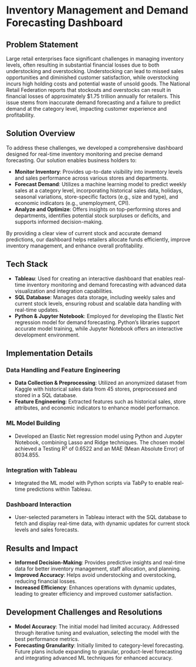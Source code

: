 # Inventory Management and Demand Forecasting Dashboard

## Problem Statement
Large retail enterprises face significant challenges in managing inventory levels, often resulting in substantial financial losses due to both understocking and overstocking. Understocking can lead to missed sales opportunities and diminished customer satisfaction, while overstocking incurs high holding costs and potential waste of unsold goods. The National Retail Federation reports that stockouts and overstocks can result in financial losses of approximately $1.75 trillion annually for retailers. This issue stems from inaccurate demand forecasting and a failure to predict demand at the category level, impacting customer experience and profitability.

## Solution Overview
To address these challenges, we developed a comprehensive dashboard designed for real-time inventory monitoring and precise demand forecasting. Our solution enables business holders to:

- **Monitor Inventory**: Provides up-to-date visibility into inventory levels and sales performance across various stores and departments.
- **Forecast Demand**: Utilizes a machine learning model to predict weekly sales at a category level, incorporating historical sales data, holidays, seasonal variations, store-specific factors (e.g., size and type), and economic indicators (e.g., unemployment, CPI).
- **Analyze and Optimize**: Offers insights on top-performing stores and departments, identifies potential stock surpluses or deficits, and supports informed decision-making.

By providing a clear view of current stock and accurate demand predictions, our dashboard helps retailers allocate funds efficiently, improve inventory management, and enhance overall profitability.

## Tech Stack
- **Tableau**: Used for creating an interactive dashboard that enables real-time inventory monitoring and demand forecasting with advanced data visualization and integration capabilities.
- **SQL Database**: Manages data storage, including weekly sales and current stock levels, ensuring robust and scalable data handling with real-time updates.
- **Python & Jupyter Notebook**: Employed for developing the Elastic Net regression model for demand forecasting. Python’s libraries support accurate model training, while Jupyter Notebook offers an interactive development environment.

## Implementation Details
### Data Handling and Feature Engineering
- **Data Collection & Preprocessing**: Utilized an anonymized dataset from Kaggle with historical sales data from 45 stores, preprocessed and stored in a SQL database.
- **Feature Engineering**: Extracted features such as historical sales, store attributes, and economic indicators to enhance model performance.

### ML Model Building
- Developed an Elastic Net regression model using Python and Jupyter Notebook, combining Lasso and Ridge techniques. The chosen model achieved a Testing R² of 0.6522 and an MAE (Mean Absolute Error) of 8034.855.

### Integration with Tableau
- Integrated the ML model with Python scripts via TabPy to enable real-time predictions within Tableau.

### Dashboard Interaction
- User-selected parameters in Tableau interact with the SQL database to fetch and display real-time data, with dynamic updates for current stock levels and sales forecasts.

## Results and Impact
- **Informed Decision-Making**: Provides predictive insights and real-time data for better inventory management, staff allocation, and planning.
- **Improved Accuracy**: Helps avoid understocking and overstocking, reducing financial losses.
- **Increased Efficiency**: Enhances operations with dynamic updates, leading to greater efficiency and improved customer satisfaction.

## Development Challenges and Resolutions
- **Model Accuracy**: The initial model had limited accuracy. Addressed through iterative tuning and evaluation, selecting the model with the best performance metrics.
- **Forecasting Granularity**: Initially limited to category-level forecasting. Future plans include expanding to granular, product-level forecasting and integrating advanced ML techniques for enhanced accuracy.



